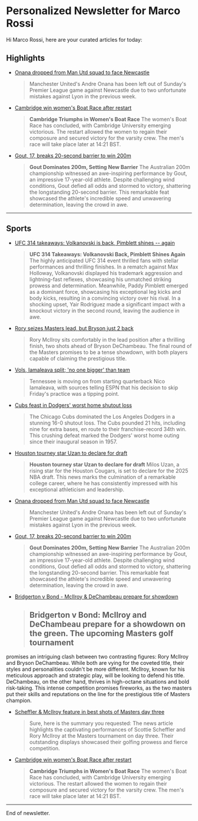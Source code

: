 # Personalized Newsletter for Marco Rossi

Hi Marco Rossi, here are your curated articles for today:

## Highlights

- [Onana dropped from Man Utd squad to face Newcastle](https://www.bbc.com/sport/football/articles/c77nvz7r0vmo)
  > Manchester United's Andre Onana has been left out of Sunday's Premier League game against Newcastle due to two
unfortunate mistakes against Lyon in the previous week.

- [Cambridge win women's Boat Race after restart](https://www.bbc.com/sport/rowing/articles/cd6jgw2pv0jo)
  > **Cambridge Triumphs in Women's Boat Race**  The women's Boat Race has concluded, with Cambridge University emerging
victorious. The restart allowed the women to regain their composure and secured victory for the varsity crew. The men's
race will take place later at 14:21 BST.

- [Gout, 17, breaks 20-second barrier to win 200m](https://www.bbc.com/sport/athletics/articles/c0kx7dy7343o)
  > **Gout Dominates 200m, Setting New Barrier**  The Australian 200m championship witnessed an awe-inspiring performance by
Gout, an impressive 17-year-old athlete. Despite challenging wind conditions, Gout defied all odds and stormed to
victory, shattering the longstanding 20-second barrier. This remarkable feat showcased the athlete's incredible speed
and unwavering determination, leaving the crowd in awe.

---

## Sports

- [UFC 314 takeaways: Volkanovski is back, Pimblett shines -- again](https://www.espn.com/mma/story/_/id/44651794/ufc-314-takeaways-volkanovski-back-pimblett-shines-again)
  > **UFC 314 Takeaways: Volkanovski Back, Pimblett Shines Again**  The highly anticipated UFC 314 event thrilled fans with
stellar performances and thrilling finishes.  In a rematch against Max Holloway, Volkanovski displayed his trademark
aggression and lightning-fast reflexes, showcasing his unmatched striking prowess and determination.  Meanwhile, Paddy
Pimblett emerged as a dominant force, showcasing his exceptional leg kicks and body kicks, resulting in a convincing
victory over his rival.  In a shocking upset, Yair Rodriguez made a significant impact with a knockout victory in the
second round, leaving the audience in awe.

- [Rory seizes Masters lead, but Bryson just 2 back](https://www.espn.com/golf/story/_/id/44648520/rory-mcilroy-seizes-masters-lead-bryson-dechambeau-2-back)
  > Rory McIlroy sits comfortably in the lead position after a thrilling finish, two shots ahead of Bryson DeChambeau. The
final round of the Masters promises to be a tense showdown, with both players capable of claiming the prestigious title.

- [Vols, Iamaleava split; 'no one bigger' than team](https://www.espn.com/college-football/story/_/id/44642537/sources-tennessee-moving-starting-qb-nico-iamaleava)
  > Tennessee is moving on from starting quarterback Nico Iamaleava, with sources telling ESPN
that his decision to skip Friday's practice was a tipping point.

- [Cubs feast in Dodgers' worst home shutout loss](https://www.espn.com/mlb/story/_/id/44652323/cubs-win-16-0-dodgers-worst-ever-home-shutout-loss)
  > The Chicago Cubs dominated the Los Angeles Dodgers in a stunning 16-0 shutout loss. The Cubs
pounded 21 hits, including nine for extra bases, en route to their franchise-record 34th win. This crushing defeat
marked the Dodgers' worst home outing since their inaugural season in 1957.

- [Houston tourney star Uzan to declare for draft](https://www.espn.com/nba/story/_/id/44655110/houston-star-milos-uzan-declare-nba-draft)
  > **Houston tourney star Uzan to declare for draft**  Milos Uzan, a rising star for the Houston Cougars, is set to declare
for the 2025 NBA draft. This news marks the culmination of a remarkable college career, where he has consistently
impressed with his exceptional athleticism and leadership.

- [Onana dropped from Man Utd squad to face Newcastle](https://www.bbc.com/sport/football/articles/c77nvz7r0vmo)
  > Manchester United's Andre Onana has been left out of Sunday's Premier League game against Newcastle due to two
unfortunate mistakes against Lyon in the previous week.

- [Gout, 17, breaks 20-second barrier to win 200m](https://www.bbc.com/sport/athletics/articles/c0kx7dy7343o)
  > **Gout Dominates 200m, Setting New Barrier**  The Australian 200m championship witnessed an awe-inspiring performance by
Gout, an impressive 17-year-old athlete. Despite challenging wind conditions, Gout defied all odds and stormed to
victory, shattering the longstanding 20-second barrier. This remarkable feat showcased the athlete's incredible speed
and unwavering determination, leaving the crowd in awe.

- [Bridgerton v Bond - McIlroy & DeChambeau prepare for showdown](https://www.bbc.com/sport/golf/articles/cx27vek5jeeo)
  > ## Bridgerton v Bond: McIlroy and DeChambeau prepare for a showdown on the green.  The upcoming Masters golf tournament
promises an intriguing clash between two contrasting figures: Rory McIlroy and Bryson DeChambeau. While both are vying
for the coveted title, their styles and personalities couldn't be more different. McIlroy, known for his meticulous
approach and strategic play, will be looking to defend his title. DeChambeau, on the other hand, thrives in high-octane
situations and bold risk-taking.  This intense competition promises fireworks, as the two masters put their skills and
reputations on the line for the prestigious title of Masters champion.

- [Scheffler & McIlroy feature in best shots of Masters day three](https://www.bbc.com/sport/golf/videos/cx20e220dv1o)
  > Sure, here is the summary you requested:  The news article highlights the captivating performances of Scottie Scheffler
and Rory McIlroy at the Masters tournament on day three. Their outstanding displays showcased their golfing prowess and
fierce competition.

- [Cambridge win women's Boat Race after restart](https://www.bbc.com/sport/rowing/articles/cd6jgw2pv0jo)
  > **Cambridge Triumphs in Women's Boat Race**  The women's Boat Race has concluded, with Cambridge University emerging
victorious. The restart allowed the women to regain their composure and secured victory for the varsity crew. The men's
race will take place later at 14:21 BST.


---
End of newsletter.
